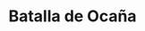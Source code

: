 ﻿---
title: "Batalla de Ocaña"
permalink: periodes_466.html
layout: periode
dataInici: 1809-11-19
sidebar: periodes
pares:
  - id: 319
    title: "Guerra de la Independencia española"
    dataInici: "(1808-05-02)"
    dataFi: "(1814-04-17)"

fills:
jocsPrincipals:
jocsEscenaris:
jocsEpoca:
  - title: "Les Maréchaux IV: Joseph 1809"
    bggId: 199222
    escenari: "Ocaña"

jocsEpocaEscenaris:
---
